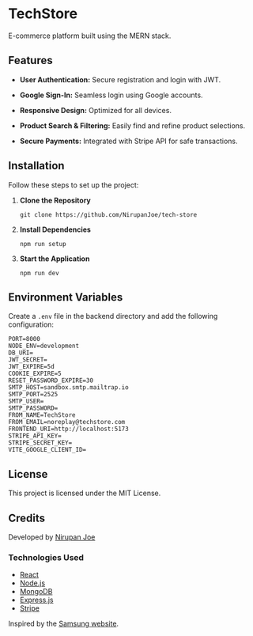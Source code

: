 TechStore
=========

E-commerce platform built using the MERN stack.

Features
--------

-   **User Authentication:** Secure registration and login with JWT.
-   **Google Sign-In:** Seamless login using Google accounts.
-   **Responsive Design:** Optimized for all devices.

-   **Product Search & Filtering:** Easily find and refine product selections.
-   **Secure Payments:** Integrated with Stripe API for safe transactions.

Installation
------------

Follow these steps to set up the project:

1.  **Clone the Repository**

	```
	git clone https://github.com/NirupanJoe/tech-store
	```

2.  **Install Dependencies**

	```
	npm run setup
	```

3.  **Start the Application**

	```
	npm run dev
	```

Environment Variables
---------------------

Create a `.env` file in the backend directory and add the following configuration:

```
PORT=8000
NODE_ENV=development
DB_URI=
JWT_SECRET=
JWT_EXPIRE=5d
COOKIE_EXPIRE=5
RESET_PASSWORD_EXPIRE=30
SMTP_HOST=sandbox.smtp.mailtrap.io
SMTP_PORT=2525
SMTP_USER=
SMTP_PASSWORD=
FROM_NAME=TechStore
FROM_EMAIL=noreplay@techstore.com
FRONTEND_URI=http://localhost:5173
STRIPE_API_KEY=
STRIPE_SECRET_KEY=
VITE_GOOGLE_CLIENT_ID=
```

License
-------

This project is licensed under the MIT License.

Credits
-------

Developed by [Nirupan Joe](https://github.com/NirupanJoe)

### Technologies Used

-   [React](https://reactjs.org/)
-   [Node.js](https://nodejs.org/)
-   [MongoDB](https://www.mongodb.com/)
-   [Express.js](https://expressjs.com/)
-   [Stripe](https://stripe.com/)

Inspired by the [Samsung website](https://www.samsung.com/in/).
